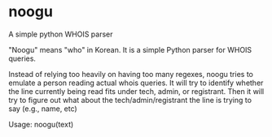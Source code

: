 # noogu
A simple python WHOIS parser

"Noogu" means "who" in Korean. It is a simple Python parser for WHOIS queries.

Instead of relying too heavily on having too many regexes, noogu tries to 
emulate a person reading actual whois queries. It will try to identify whether
the line currently being read fits under tech, admin, or registrant. Then it
will try to figure out what about the tech/admin/registrant the line is trying
to say (e.g., name, etc)

Usage:
noogu(text)